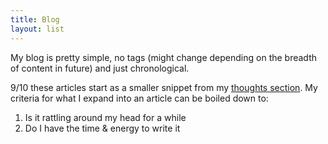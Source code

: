 ```yaml
---
title: Blog
layout: list
---
```


My blog is pretty simple, no tags (might change depending on the breadth of content
in future) and just chronological. 

9/10 these articles start as a smaller snippet from my [thoughts section](/thoughts).
My criteria for what I expand into an article can be boiled down to:

1. Is it rattling around my head for a while
2. Do I have the time & energy to write it
